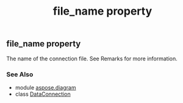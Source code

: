﻿---
title: file_name property
second_title: Aspose.Diagram for Python via .NET API References
description: 
type: docs
weight: 60
url: /python-net/aspose.diagram/dataconnection/file_name/
is_root: false
---

## file_name property


The name of the connection file. See Remarks for more information.

### See Also
* module [aspose.diagram](../../)
* class [DataConnection](/diagram/python-net/aspose.diagram/dataconnection)

